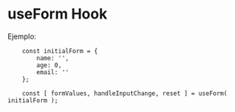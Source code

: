 # useForm Hook

Ejemplo:

```
    const initialForm = {
        name: '',
        age: 0,
        email: ''
    };
    
    const [ formValues, handleInputChange, reset ] = useForm( initialForm );

```
